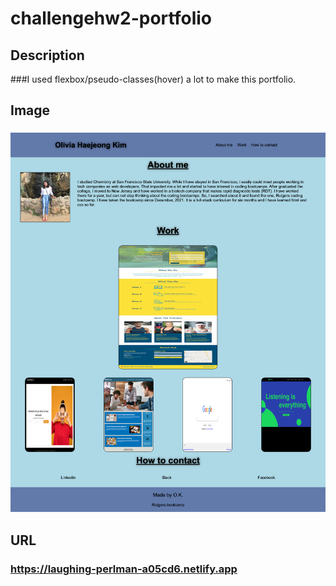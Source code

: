 # challengehw2-portfolio

## Description

###I used flexbox/pseudo-classes(hover) a lot to make this portfolio. 

## Image

### ![Challenge2](https://github.com/oliviakim96/challengehw2-portfolio/blob/main/portfolio/assets/images/portfolio.png)

## URL 

### https://laughing-perlman-a05cd6.netlify.app
